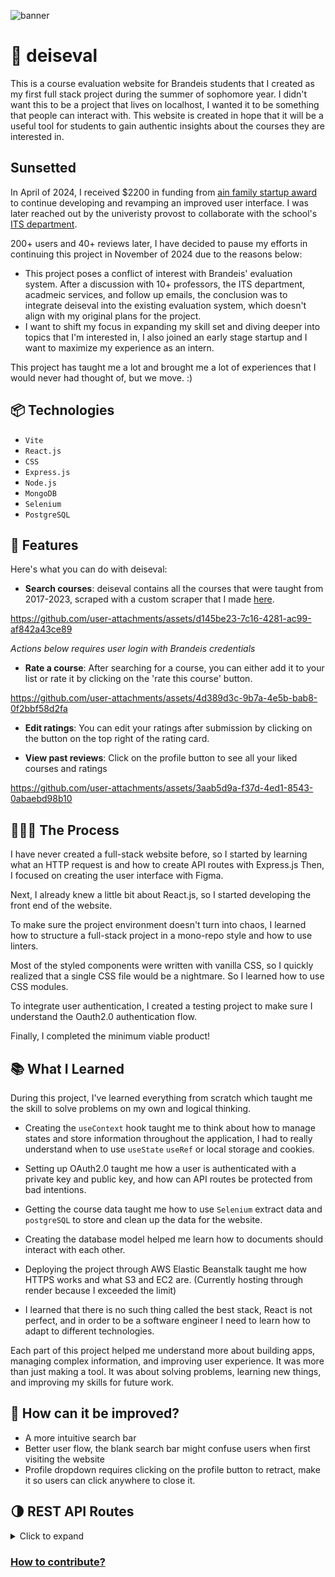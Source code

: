 ![banner](https://github.com/user-attachments/assets/5266a138-9d89-46a5-8b11-e6e16486ed9b)

# :school: deiseval
This is a course evaluation website for Brandeis students that I created as my first full stack project during the summer of sophomore year. I didn't want this to be a project that lives on localhost, I wanted it to be something that people can interact with. This website is created in hope that it will be a useful tool for students to gain authentic insights about the courses they are interested in. 



## Sunsetted

In April of 2024, I received $2200 in funding from [ain family startup award](https://www.brandeisstartup.com/challenges/ibs/ainCompetition) to continue developing and revamping an improved user interface. I was later reached out by the univeristy provost to collaborate with the school's [ITS department](https://www.brandeis.edu/its/). 

200+ users and 40+ reviews later, I have decided to pause my efforts in continuing this project in November of 2024 due to the reasons below:

- This project poses a conflict of interest with Brandeis' evaluation system. After a discussion with 10+ professors, the ITS department, acadmeic services, and follow up emails, the conclusion was to integrate deiseval into the existing evaluation system, which doesn't align with my original plans for the project. 
- I want to shift my focus in expanding my skill set and diving deeper into topics that I'm interested in, I also joined an early stage startup and I want to maximize my experience as an intern. 

This project has taught me a lot and brought me a lot of experiences that I would never had thought of, but we move. :) 


## 📦 Technologies

- `Vite`
- `React.js`
- `CSS`
- `Express.js`
- `Node.js`
- `MongoDB`
- `Selenium`
- `PostgreSQL`

## 🦄 Features

Here's what you can do with deiseval:

- **Search courses**: deiseval contains all the courses that were taught from 2017-2023, scraped with a custom scraper that I made [here](https://github.com/MingCWang/deiseval-scraper).


https://github.com/user-attachments/assets/d145be23-7c16-4281-ac99-af842a43ce89


_Actions below requires user login with Brandeis credentials_


- **Rate a course**: After searching for a course, you can either add it to your list or rate it by clicking on the 'rate this course' button.

https://github.com/user-attachments/assets/4d389d3c-9b7a-4e5b-bab8-0f2bbf58d2fa

- **Edit ratings**: You can edit your ratings after submission by clicking on the button on the top right of the rating card.
  
- **View past reviews**: Click on the profile button to see all your liked courses and ratings
  

https://github.com/user-attachments/assets/3aab5d9a-f37d-4ed1-8543-0abaebd98b10


## 👩🏽‍🍳 The Process

I have never created a full-stack website before, so I started by learning what an HTTP request is and how to create API routes with Express.js  Then, I focused on creating the user interface with Figma.

Next, I already knew a little bit about React.js, so I started developing the front end of the website. 

To make sure the project environment doesn't turn into chaos, I learned how to structure a full-stack project in a mono-repo style and how to use linters.

Most of the styled components were written with vanilla CSS, so I quickly realized that a single CSS file would be a nightmare. So I learned how to use CSS modules.

To integrate user authentication, I created a testing project to make sure I understand the Oauth2.0 authentication flow.

Finally, I completed the minimum viable product! 


## 📚 What I Learned

During this project, I've learned everything from scratch which taught me the skill to solve problems on my own and logical thinking. 

- Creating the `useContext` hook taught me to think about how to manage states and store information throughout the application, I had to really understand when to use `useState` `useRef` or local storage and cookies.

- Setting up OAuth2.0 taught me how a user is authenticated with a private key and public key, and how can API routes be protected from bad intentions.

- Getting the course data taught me how to use `Selenium` extract data and `postgreSQL` to store and clean up the data for the website.

- Creating the database model helped me learn how to documents should interact with each other.

- Deploying the project through AWS Elastic Beanstalk taught me how HTTPS works and what S3 and EC2 are. (Currently hosting through render because I exceeded the limit)

- I learned that there is no such thing called the best stack, React is not perfect, and in order to be a software engineer I need to learn how to adapt to different technologies. 


Each part of this project helped me understand more about building apps, managing complex information, and improving user experience. It was more than just making a tool. It was about solving problems, learning new things, and improving my skills for future work.

## 💭 How can it be improved?

- A more intuitive search bar
- Better user flow, the blank search bar might confuse users when first visiting the website
- Profile dropdown requires clicking on the profile button to retract, make it so users can click anywhere to close it. 
   
## :last_quarter_moon: REST API Routes

<details>
<summary>Click to expand</summary>
  
### Course
- GET /api/courses - Get all courses
- GET /api/courses/:id - Get course by id
- GET /api/courses/reviews - Get all evaluations with the given course id
### Auth
 - POST auth/oauth/google - generate jwt token after login with google oauth2.0
 - POST auth/login - generate jwt token after login with username/password
 - POST auth/register - register a new user
 - DELETE auth/:id - delete the user from the database
 ### Evaluations
- POST api/evaluations/forms - Create a new evaluation submission
- GET api/evaluations - Get all evaluations
- POST api/evaluations/user - Get user evaluations with the given user id
- POST api/evaluations/likes - increment or decrement the likes of an evaluation
- GET api/evaluations/recent - retrieve the most recent reviews
### Liked Courses
- POST api/liked-courses - Get all liked courses with the given user id
- POST api/liked-courses/add - Add a new liked course
- POST api/liked-courses/remove - Remove a liked course
</details>

### [How to contribute?](./CONTRIBUTING.md)

